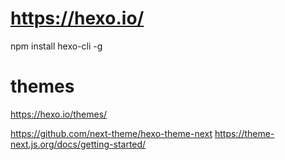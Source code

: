 

# https://hexo.io/

npm install hexo-cli -g

# themes
https://hexo.io/themes/

https://github.com/next-theme/hexo-theme-next 
https://theme-next.js.org/docs/getting-started/